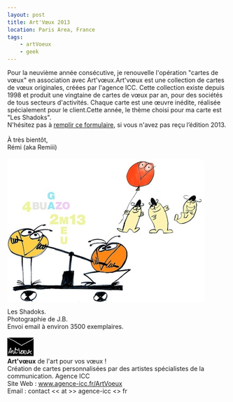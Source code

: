 ```yaml
---
layout: post
title: Art'Vœux 2013
location: Paris Area, France
tags:
    - artVoeux
    - geek
---
```


Pour la neuvième année consécutive, je renouvelle l'opération "cartes de vœux" en association avec Art'vœux.Art'vœux est une collection de cartes de vœux originales, créées par l'agence ICC. Cette collection existe depuis 1998 et produit une vingtaine de cartes de vœux par an, pour des sociétés de tous secteurs d'activités. Chaque carte est une œuvre inédite, réalisée spécialement pour le client.Cette année, le thème choisi pour ma carte est "Les Shadoks".<br />
N'hésitez pas à <a href="http://eepurl.com/cdpOv" hreflang="fr">remplir ce formulaire</a>, si vous n'avez pas reçu l’édition 2013.<br />
<br />
À très bientôt,<br />
Rémi (aka Remiii)<br />
<br />
<img src="/assets/images/blog/ArtVoeux/voeux_2013_001.jpg" alt="" /><br />
Les Shadoks.<br />
Photographie de J.B.<br />
Envoi email à environ 3500 exemplaires.<br />
<br />
<img src="/assets/images/blog/Logos/LogoArtVoeux_1.png" alt="" /><br />
**Art'vœux** de l'art pour vos vœux !<br />
Création de cartes personnalisées par des artistes spécialistes de la communication. Agence ICC<br />
Site Web : <a href="http://www.agence-icc.fr/ArtVoeux/" hreflang="fr">www.agence-icc.fr/ArtVoeux</a><br />
Email : contact << at >> agence-icc <<dot>> fr

